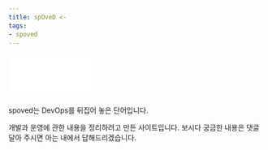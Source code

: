 ```yaml
---
title: spOveD <-
tags:
- spoved
---
```

![](/images/spoved/logo.png)

spoved는 DevOps를 뒤집어 놓은 단어입니다.

개발과 운영에 관한 내용을 정리하려고 만든 사이트입니다.
보시다 궁금한 내용은 댓글 달아 주시면 아는 내에서 답해드리겠습니다.